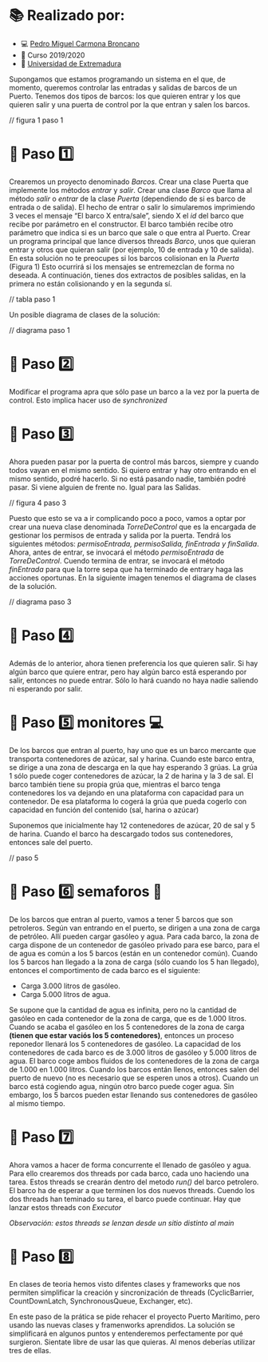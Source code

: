 
# :books: Realizado por: 
  - :computer: [Pedro Miguel Carmona Broncano](https://github.com/Pmcb04)
  - :date: Curso 2019/2020
  - :office: [Universidad de Extremadura](https://www.unex.es)


Supongamos que estamos programando un sistema en el que, de momento, queremos
controlar las entradas y salidas de barcos de un Puerto. Tenemos dos tipos de barcos: los que
quieren entrar y los que quieren salir y una puerta de control por la que entran y salen los
barcos.

// figura 1 paso 1


# :runner: Paso :one:

Crearemos un proyecto denominado *Barcos*.
Crear una clase Puerta que implemente los métodos *entrar* y *salir*. Crear una clase *Barco*
que llama al método *salir* o *entrar* de la clase *Puerta* (dependiendo de si es barco de
entrada o de salida).
El hecho de entrar o salir lo simularemos imprimiendo 3 veces el mensaje “El barco X
entra/sale”, siendo X el *id* del barco que recibe por parámetro en el constructor. El barco
también recibe otro parámetro que indica si es un barco que sale o que entra al Puerto.
Crear un programa principal que lance diversos threads *Barco*, unos que quieran entrar y
otros que quieran salir (por ejemplo, 10 de entrada y 10 de salida).
En esta solución no te preocupes si los barcos colisionan en la *Puerta* (Figura 1) Esto ocurrirá
si los mensajes se entremezclan de forma no deseada.
A continuación, tienes dos extractos de posibles salidas, en la primera no están colisionando y
en la segunda sí.

// tabla paso 1

Un posible diagrama de clases de la solución: 

// diagrama paso 1

# :runner: Paso :two: 

Modificar el programa apra que sólo pase un barco a la vez por la puerta de control. Esto implica hacer uso de *synchronized*

# :runner: Paso :three:

Ahora pueden pasar por la puerta de control más barcos, siempre y cuando todos vayan en el
mismo sentido. Si quiero entrar y hay otro entrando en el mismo sentido, podré hacerlo. Si no
está pasando nadie, también podré pasar. Si viene alguien de frente no. Igual para las Salidas.

// figura 4 paso 3

Puesto que esto se va a ir complicando poco a poco, vamos a optar por crear una nueva clase denominada *TorreDeControl* que es la encargada de gestionar los permisos de entrada y salida por la puerta. Tendrá los siguientes métodos: *permisoEntrada, permisoSalida, finEntrada y finSalida*. Ahora, antes de entrar, se invocará el método *permisoEntrada* de *TorreDeControl*. Cuendo termina de entrar, se invocará el método *finEntrada* para que la torre sepa que ha terminado de entrary haga las acciones oportunas. En la siguiente imagen tenemos el diagrama de clases de la solución. 

// diagrama paso 3

# :runner: Paso :four: 
Además de lo anterior, ahora tienen preferencia los que quieren salir. Si hay algún barco que quiere entrar, pero hay algún barco está esperando por salir, entonces no puede entrar. Sólo lo hará cuando no haya nadie saliendo ni esperando por salir. 

# :runner: Paso :five: monitores :computer:

De los barcos que entran al puerto, hay uno que es un barco mercante que transporta contenedores de azúcar, sal y harina. Cuando este barco entra, se dirige a una zona de descarga en la que hay esperando 3 grúas. La grúa 1 sólo puede coger contenedores de azúcar, la 2 de harina y la 3 de sal. El barco también tiene su propia grúa que, mientras el barco tenga contenedores los va  dejando en una plataforma con capacidad para un contenedor. De esa plataforma lo cogerá la grúa que pueda cogerlo con capacidad en función del contenido (sal, harina o azúcar)

Suponemos que inicialmente hay 12 contenedores de azúcar, 20 de sal y 5 de harina. Cuando el barco ha descargado todos sus contenedores, entonces sale del puerto. 

// paso 5

# :runner: Paso :six: semaforos :vertical_traffic_light:

De los barcos que entran al puerto, vamos a tener 5 barcos que son petroleros. Según van entrando en el puerto, se dirigen a una zona de carga de petróleo. Allí pueden cargar gasóleo y agua. Para cada barco, la zona de carga dispone de un contenedor de gasóleo privado para ese barco, para el de agua es común a los 5 barcos (están en un contenedor común). Cuando los 5 barcos han llegado a la zona de carga (sólo cuando los 5 han llegado), entonces el comportimento de cada barco es el siguiente:
  - Carga 3.000 litros de gasóleo.
  - Carga 5.000 litros de agua.

Se supone que la cantidad de agua es infinita, pero no la cantidad de gasóleo en cada contenedor de la zona de carga, que es de 1.000 litros. Cuando se acaba el gasóleo en los 5 contenedores de la zona de carga **(tienen que estar vaciós los 5 contenedores)**, entonces un proceso reponedor llenará los 5 contenedores de gasóleo. La capacidad de los contenedores de cada barco es de 3.000 litros de gasóleo y 5.000 litros de agua. El barco coge ambos fluidos de los contenedores de la zona de carga de 1.000 en 1.000 litros. Cuando los barcos entán llenos, entonces salen del puerto de nuevo (no es necesario que se esperen unos a otros). Cuando un barco está cogiendo agua, ningún otro barco puede coger agua. Sin embargo, los 5 barcos pueden estar llenando sus contenedores de gasóleo al mismo tiempo.

# :runner: Paso :seven:
Ahora vamos a hacer de forma concurrente el llenado de gasóleo y agua. Para ello crearemos dos threads por cada barco, cada uno haciendo una tarea. Estos threads se crearán dentro del metodo *run()* del barco petrolero. El barco ha de esperar a que terminen los dos nuevos threads. Cuendo los dos threads han teminado su tarea, el barco puede continuar. Hay que lanzar estos threads con *Executor*

*Observación: estos threads se lenzan desde un sitio distinto al main*

# :runner: Paso :eight:

En clases de teoria hemos visto difentes clases y frameworks que nos permiten simplificar la creación y sincronización de threads (CyclicBarrier, CountDownLatch, SynchronousQueue, Exchanger, etc). 

En este paso de la prática se pide rehacer el proyecto Puerto Marítimo, pero usando las nuevas clases y framenworks aprendidos. La solución se simplificará en algunos puntos y entenderemos perfectamente por qué surgieron. Sientate libre de usar las que quieras. Al menos deberías utilizar tres de ellas. 
